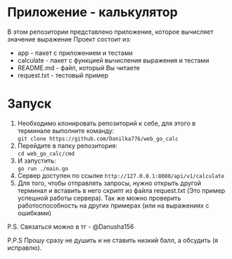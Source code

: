 # Приложение - калькулятор
В этом репозитории представлено приложение, которое вычисляет значение выражение
Проект состоит из:
- app - пакет с приложением и тестами
- calculate - пакет с функцией вычисления выражения и тестами
- README.md - файл, который Вы читаете
- request.txt - тестовый пример

# Запуск 
1) Необходимо клонировать репозиторий к себе, для этого в терминале выполните команду: \
`git clone https://github.com/Danilka776/web_go_calc`
2) Перейдите в папку репозитория: \
`cd web_go_calc/cmd`
3) И запустить: \
`go run ./main.go `
4) Сервер доступен по ссылке `http://127.0.0.1:8080/api/v1/calculate`
5) Для того, чтобы отправлять запросы, нужно открыть другой терминал и вставить в него скрипт из файла request.txt (Это пример успешной работы сервера). Так же можно проверить работоспособность на других примерах (или на выражениях с ошибками)

P.S. Связаться можно в тг - @Danusha156

P.P.S Прошу сразу не душить и не ставить низкий балл, а обсудить (я исправлю).